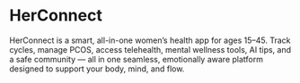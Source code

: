 # HerConnect
HerConnect is a smart, all-in-one women’s health app for ages 15–45. Track cycles, manage PCOS, access telehealth, mental wellness tools, AI tips, and a safe community — all in one seamless, emotionally aware platform designed to support your body, mind, and flow.
